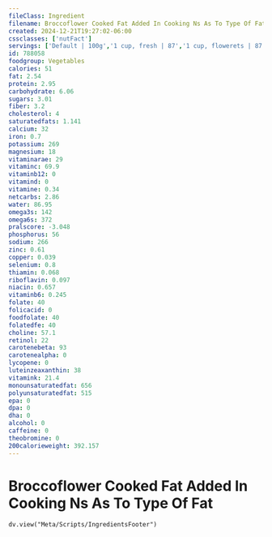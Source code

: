 ```yaml
---
fileClass: Ingredient
filename: Broccoflower Cooked Fat Added In Cooking Ns As To Type Of Fat
created: 2024-12-21T19:27:02-06:00
cssclasses: ['nutFact']
servings: ['Default | 100g','1 cup, fresh | 87','1 cup, flowerets | 87','1 small head (4" dia) | 334','1 medium head (5-6" dia) | 444','1 large head (6-7" dia) | 526','1 floweret | 25','1 cup, nfs | 87']
id: 788058
foodgroup: Vegetables
calories: 51
fat: 2.54
protein: 2.95
carbohydrate: 6.06
sugars: 3.01
fiber: 3.2
cholesterol: 4
saturatedfats: 1.141
calcium: 32
iron: 0.7
potassium: 269
magnesium: 18
vitaminarae: 29
vitaminc: 69.9
vitaminb12: 0
vitamind: 0
vitamine: 0.34
netcarbs: 2.86
water: 86.95
omega3s: 142
omega6s: 372
pralscore: -3.048
phosphorus: 56
sodium: 266
zinc: 0.61
copper: 0.039
selenium: 0.8
thiamin: 0.068
riboflavin: 0.097
niacin: 0.657
vitaminb6: 0.245
folate: 40
folicacid: 0
foodfolate: 40
folatedfe: 40
choline: 57.1
retinol: 22
carotenebeta: 93
carotenealpha: 0
lycopene: 0
luteinzeaxanthin: 38
vitamink: 21.4
monounsaturatedfat: 656
polyunsaturatedfat: 515
epa: 0
dpa: 0
dha: 0
alcohol: 0
caffeine: 0
theobromine: 0
200calorieweight: 392.157
---
```


# Broccoflower Cooked Fat Added In Cooking Ns As To Type Of Fat

```dataviewjs
dv.view("Meta/Scripts/IngredientsFooter")
```